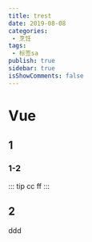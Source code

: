 ```yaml
---
title: trest
date: 2019-08-08
categories:
 - 烹饪
tags:
 - 标签sa
publish: true
sidebar: true 
isShowComments: false
---
```

# Vue
## 1
### 1-2
::: tip cc
ff
:::
## 2
ddd<br>
<Test/>
